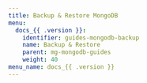 ```yaml
---
title: Backup & Restore MongoDB
menu:
  docs_{{ .version }}:
    identifier: guides-mongodb-backup
    name: Backup & Restore
    parent: mg-mongodb-guides
    weight: 40
menu_name: docs_{{ .version }}
---
```

